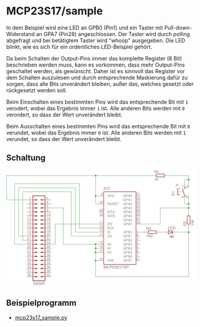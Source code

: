# MCP23S17/sample


In dem Beispiel wird eine LED an GPB0 (Pin1) und ein Taster mit Pull-down-Widerstand an GPA7 (Pin28) angeschlossen. Der Taster wird durch polling abgefragt und bei betätigtem Taster wird "whoop" ausgegeben. Die LED blinkt, wie es sich für ein ordentliches LED-Beispiel gehört. 

Da beim Schalten der Output-Pins immer das komplette Register (8 Bit) beschrieben werden muss, kann es vorkommen, dass mehr Output-Pins geschaltet werden, als gewünscht. Daher ist es sinnvoll das Register vor dem Schalten auszulesen und durch entsprechende Maskierung  dafür zu sorgen, dass alle Bits unverändert bleiben, außer das, welches gesetzt oder rückgesetzt werden soll.

Beim Einschalten eines bestimmten Pins wird das entsprechende Bit mit `1` verodert, wobei das Ergebnis immer `1` ist. Alle anderen Bits werden mit `0` verordert, so dass der Wert unverändert bleibt.

Beim Ausschalten eines bestimmten Pins wird das entsprechende Bit mit `0` verundet, wobei das Ergebnis immer `0` ist. Alle anderen Bits werden mit `1` verundet, so dass der Wert unverändert bleibt.

## Schaltung

![Beispielschaltung](mcp23s17_sample.png)

## Beispielprogramm

- [mcp23s17_sample.py](mcp23s17_sample.py)

